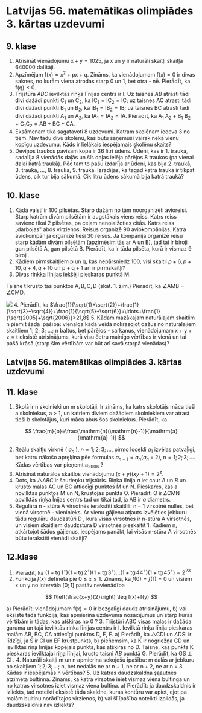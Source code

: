 # Latvijas 56. matemātikas olimpiādes 3. kārtas uzdevumi 

## 9. klase

1. Atrisināt vienādojumu $\mathrm{x}+\mathrm{y}=1025$, ja x un y ir naturāli skaitļi skaitļa 640000 dalītāji.
2. Apzīmējam $\mathrm{f}(\mathrm{x})=\mathrm{x}^{2}+\mathrm{px}+\mathrm{q}$. Zināms, ka vienādojumam $\mathrm{f}(\mathrm{x})=0$ ir divas saknes, no kurām viena atrodas starp 0 un 1, bet otra - nē. Pierādīt, ka $\mathrm{f}(\mathrm{q}) \leq 0$.
3. Trijstūra $A B C$ ievilktās rinķa līnijas centrs ir I. Uz taisnes $A B$ atrasti tādi divi dažādi punkti $\mathrm{C}_{1}$ un $\mathrm{C}_{2}$, ka $\mathrm{IC}_{1}=\mathrm{IC}_{2}=\mathrm{IC}$; uz taisnes AC atrasti tādi divi dažādi punkti $\mathrm{B}_{1}$ un $\mathrm{B}_{2}$, ka $\mathrm{IB}_{1}=\mathrm{IB}_{2}=\mathrm{IB}$; uz taisnes BC atrasti tādi divi dažādi punkti $\mathrm{A}_{1}$ un $\mathrm{A}_{2}$, ka $\mathrm{IA}_{1}=\mathrm{IA}_{2}=\mathrm{IA}$.
Pierādīt, ka $\mathrm{A}_{1} \mathrm{~A}_{2}+\mathrm{B}_{1} \mathrm{~B}_{2}+\mathrm{C}_{1} \mathrm{C}_{2}=\mathrm{AB}+\mathrm{BC}+\mathrm{CA}$.
4. Eksāmenam tika sagatavoti 8 uzdevumi. Katram skolēnam iedeva 3 no tiem. Nav tādu divu skolēnu, kas būtu saņēmuši vairāk nekā vienu kopīgu uzdevumu. Kāds ir lielākais iespējamais skolēnu skaits?
5. Deviņos traukos pavisam kopā ir 36 litri ūdens. Ūdeni, kas ir 1. traukā, sadalīja 8 vienādās daḷās un šīs daļas ielēja pārējos 8 traukos (pa vienai daḷai katrā traukā). Pēc tam to pašu izdarīja ar ūdeni, kas bija 2. traukā, 3. traukā, ..., 8. traukā, 9. traukā. Izrādījās, ka tagad katrā traukā ir tikpat ūdens, cik tur bija sākumā. Cik litru ūdens sākumā bija katrā traukā?

## 10. klase

1. Kādā valstī ir 100 pilsētas. Starp dažām no tām noorganizēti avioreisi. Starp katrām divām pilsētām ir augstākais viens reiss. Katrs reiss savieno tikai 2 pilsētas, pa ceḷam nenolaižoties citās. Katrs reiss „darbojas" abos virzienos. Reisus organizē 90 aviokompānijas. Katra aviokompānija organizē tieši 30 reisus. Ja kompānija organizē reisu starp kādām divām pilsētām (apzīmēsim tās ar A un B), tad tai ir biroji gan pilsētā A, gan pilsētā B. Pierādīt, ka ir tāda pilsēta, kurā ir vismaz 9 biroji.
2. Kādiem pirmskaitļiem p un q, kas nepārsniedz 100, visi skaitli $p+6, p+10, q+4, q+10$ un $\mathrm{p}+\mathrm{q}+1$ arī ir pirmskaitļi?
3. Divas rinkka līnijas iekšēji pieskaras punktā M.

Taisne t krusto tās punktos $\mathrm{A}, \mathrm{B}, \mathrm{C}, \mathrm{D}$ (skat. 1. zīm.) Pierādīt, ka $\angle \mathrm{AMB}=\angle \mathrm{CMD}$.

![](https://cdn.mathpix.com/cropped/2024_08_25_398055087a3b7505b6a0g-1.jpg?height=366&width=367&top_left_y=772&top_left_x=2405)
4. Pierādīt, ka
$\frac{1}{\sqrt{1}+\sqrt{2}}+\frac{1}{\sqrt{3}+\sqrt{4}}+\frac{1}{\sqrt{5}+\sqrt{6}}+\ldots+\frac{1}{\sqrt{2005}+\sqrt{2006}}>21,8$
5. Kādam mazākajam naturālajam skaitlim n piemīt šāda īpašība: vienalga kādā veidā nokrāsojot dažus no naturālajiem skaitliem 1; 2; 3; ...; n baltus, bet pārējos - sarkanus, vienādojumam $\mathrm{x}+\mathrm{y}+\mathrm{z}=\mathrm{t}$ eksistē atrisinājums, kurā visu četru mainīgo vērtības ir vienā un tai pašā krāsā (starp šīm vērtībām var būt arī savā starpā vienādas)?

## Latvijas 56. matemātikas olimpiādes 3. kārtas uzdevumi

## 11. klase

1. Skolā ir n skolnieki un m skolotāji. Ir zināms, ka katrs skolotājs māca tieši a skolniekus, a > 1, un katriem diviem dažādiem skolniekiem var atrast tieši b skolotājus, kuri māca abus šos skolniekus. Pierādīt, ka

$$
\frac{m}{b}=\frac{\mathrm{n}(\mathrm{n}-1)}{\mathrm{a}(\mathrm{a}-1)}
$$

2. Reālu skaitļu virknē ( $a_{n}$ ), $n=1 ; 2 ; 3 ; \ldots$, pirmo locekli $a_{1}$ izvēlas patvaļ̄igi, bet katru nākošo apręķina pēe formulas $a_{n+1}=a_{n}\left(a_{n}+2\right)$, $\mathrm{n}=1 ; 2 ; 3 ; \ldots$. Kādas vērtības var pieņemt $\mathrm{a}_{2006}$ ?
3. Atrisināt naturālos skaitlos vienādojumu $(x+y)(x y+1)=2^{z}$.
4. Dots, ka $\triangle A B C$ ir šaurleņku trijstūris. Riņķa līnija $a$ iet caur $A$ un $B$ un krusto malas AC un BC attiecīgi punktos M un N. Pieskares, kas a novilktas punktos M un N, krustojas punktā O. Pierādīt: O ir $\Delta \mathrm{CMN}$ apvilktās riņķa l̄̄nijas centrs tad un tikai tad, ja AB ir $a$ diametrs.
5. Regulāra n - stūra A virsotnēs ierakstīti skaitlili: $\mathrm{n}-1$ virsotnē nulles, bet vienā virsotnē - vieninieks. Ar vienu gājienu atḷauts izvēlēties jebkuru tādu regulāru daudzstūri D , kura visas virsotnes ir n-stūra A virsotnēs, un visiem skaitḷiem daudzstūra D virsotnēs pieskaitīt 1. Kādiem n, atkārtojot šādus gājienus, iespējams panākt, lai visās n-stūra A virsotnēs būtu ierakstīti vienādi skaitļi?

## 12.klase

1. Pierādīt, ka $\left(1+\operatorname{tg} 1^{\circ}\right)\left(1+\operatorname{tg} 2^{\circ}\right)\left(1+\operatorname{tg} 3^{\circ}\right) \ldots\left(1+\operatorname{tg} 44^{\circ}\right)\left(1+\operatorname{tg} 45^{\circ}\right)=2^{23}$
2. Funkcija $f(x)$ definēta pie $0 \leq x \leq 1$. Zināms, ka $f(0)=f(1)=0$ un visiem x un y no intervāla $[0 ; 1]$ pastāv nevienādība

$$
f\left(\frac{x+y}{2}\right) \leq f(x)+f(y)
$$

a) Pierādīt: vienādojumam $\mathrm{f}(\mathrm{x})=0$ ir bezgalīgi daudz atrisinājumu,
b) vai eksistē tāda funkcija, kas apmierina uzdevuma nosacījumus un starp kuras vērtībām ir tādas, kas atškiras no 0 ?
3. Trijstūrī ABC visas malas ir dažāda garuma un tajā ievilktās rinka līnijas centrs ir I. Ievilktā rinķa līnija pieskaras malām AB, BC, CA attiecīgi punktos D, E, F.
a) Pierādīt, ka $\triangle \mathrm{CDI}$ un $\Delta \mathrm{DSI}$ ir līdzīgi, ja S ir CI un EF krustpunkts,
b) pieñemsim, ka K ir nogriežņa CD un ievilktās riņ̧a līnijas kopējais punkts, kas atšķiras no D. Taisne, kas punktā K pieskaras ievilktajai riņ̧a līnijai, krusto taisni $A B$ punktā G. Pierādīt, ka GS $\perp$ CI .
4. Naturāli skaitļi m un n apmierina sekojošu īpašību: m dalās ar jebkuru no skaitļiem $1 ; 2 ; 3 ; \ldots ;$ n, bet nedalās ne ar $\mathrm{n}+1$, ne ar $\mathrm{n}+2$, ne ar $\mathrm{n}+3$. Kādas ir iespējamās n vērtības?
5. Uz katras daudzskaldņa şąautnes atzīmēta bultinna. Zināms, ka katrā virsotnē ieiet vismaz viena bultinga un no katras virsotnes iziet vismaz viena bultiņa.
a) Pierādīt: ja daudzskaldnis ir izliekts, tad noteikti eksistē tāda skaldne, kuras kontūru var apiet, ejot pa malām bultinu norādītajos virzienos,
b) vai šī īpašība noteikti izpildās, ja daudzskaldnis nav izliekts?

